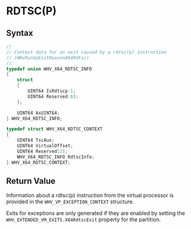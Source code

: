 # RDTSC(P)


## Syntax
```C
//
// Context data for an exit caused by a rdtsc(p) instruction
// (WHvRunVpExitReasonX64Rdtsc)
//
typedef union WHV_X64_RDTSC_INFO
{
    struct
    {
        UINT64 IsRdtscp:1;
        UINT64 Reserved:63;
    };

    UINT64 AsUINT64;
} WHV_X64_RDTSC_INFO;

typedef struct WHV_X64_RDTSC_CONTEXT
{
    UINT64 TscAux;
    UINT64 VirtualOffset;
    UINT64 Reserved[2];
    WHV_X64_RDTSC_INFO RdtscInfo;
} WHV_X64_RDTSC_CONTEXT;
```

## Return Value
Information about a rdtsc(p) instruction from the virtual processor is provided in the `WHV_VP_EXCEPTION_CONTEXT` structure. 

Exits for exceptions are only generated if they are enabled by setting the `WHV_EXTENDED_VM_EXITS.X64RdtscExit` property for the partition.
